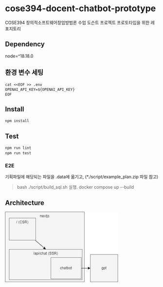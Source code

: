 # cose394-docent-chatbot-prototype
COSE394 창의적소프트웨어창업방법론 수업 도슨트 프로젝트 프로토타입을 위한 레포지토리

## Dependency
node=^18.18.0

## 환경 변수 세팅
```
cat <<EOF >> .env
OPENAI_API_KEY=${OPENAI_API_KEY}
EOF
```
## Install
```bash
npm install
```

## Test
```bash
npm run lint
npm run test
```
### E2E
기획파일에 해당되는 파일을 .data에 옮기고, (\*./script/example_plan.zip 파일 참고)
> bash ./script/build_sql.sh
실행.
> docker compose up --build

## Architecture
![architecture](./resource/architecture.drawio.png)
